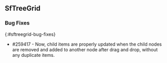 ## SfTreeGrid

### Bug Fixes
{:#sftreegrid-bug-fixes}

* \#259417 - Now, child items are properly updated when the child nodes are removed and added to another node after drag and drop, without any duplicate items.